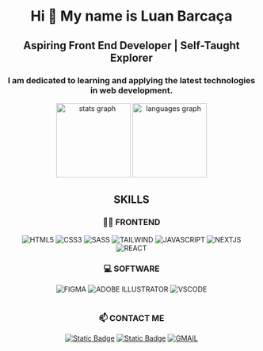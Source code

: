 
<h1 align="center">Hi 👋 My name is Luan Barcaça</h1>

<h2 align="center">Aspiring Front End Developer | Self-Taught Explorer</h2>

<h3 align="center">I am dedicated to learning and applying the latest technologies in web development.</h3>

<div align="center">
  <img src="https://github-readme-stats.vercel.app/api?username=barcaca&hide_title=false&hide_rank=false&show_icons=true&include_all_commits=true&count_private=true&disable_animations=false&theme=dracula&locale=en&hide_border=false" height="150" alt="stats graph"  />
  <img src="https://github-readme-stats.vercel.app/api/top-langs?username=barcaca&locale=en&hide_title=false&layout=compact&card_width=320&langs_count=5&theme=dracula&hide_border=false" height="150" alt="languages graph"  />
</div>


<h2 align="center">SKILLS</h2>

<div align="center">
  
<h3>👨‍💻 FRONTEND</h3>

![HTML5](https://img.shields.io/badge/HTML5-%23E34F26?style=for-the-badge&logo=html5&logoColor=%23fff)
![CSS3](https://img.shields.io/badge/CSS3-%231572B6?style=for-the-badge&logo=css3)
![SASS](https://img.shields.io/badge/SASS-%23CC6699?style=for-the-badge&logo=sass&logoColor=%23fff)
![TAILWIND](https://img.shields.io/badge/Tailwind%20CSS-%20%2306B6D4?style=for-the-badge&logo=tailwindcss&logoColor=white)
![JAVASCRIPT](https://img.shields.io/badge/Javascript-%23F7DF1E?style=for-the-badge&logo=javascript&logoColor=white)
![NEXTJS](https://img.shields.io/badge/Next.js-%23000?style=for-the-badge&logo=Next.js&logoColor=%23fff)
![REACT](https://img.shields.io/badge/React-%2361DAFB?style=for-the-badge&logo=react&logoColor=%23fff)




<div align="center">
  
<h3>💻 SOFTWARE</h3>


![FIGMA](https://img.shields.io/badge/Figma-%23F24E1E?style=for-the-badge&logo=figma&logoColor=%23fff)
![ADOBE ILLUSTRATOR](https://img.shields.io/badge/ai-%23FF9A00?style=for-the-badge&logo=adobeillustrator&logoColor=%23fff)
![VSCODE](https://img.shields.io/badge/vscode-%23007ACC?style=for-the-badge&logo=visualstudiocode&logoColor=%23fff)
</div>

#
<div align="center">
  
<h3>📫 CONTACT ME</h3>

[![Static Badge](https://img.shields.io/badge/github-%23181717?style=for-the-badge&logo=github&logoColor=%23fff&link=https%3A%2F%2Fgithub.com%2FBarcaca)](https://github.com/Barcaca)
[![Static Badge](https://img.shields.io/badge/linkedin-%230A66C2?style=for-the-badge&logo=linkedin&logoColor=%23fff&link=https%3A%2F%2Fwww.linkedin.com%2Fin%2Fluan-barca%C3%A7a)](https://www.linkedin.com/in/luan-barcaça)
[![GMAIL](https://img.shields.io/badge/gmail-%23EA4335?style=for-the-badge&logo=gmail&logoColor=%23fff&link=mailto%3Aluan.barcaca%40gmail.com)](mailto:luan.barcaca@gmail.com)


</div>

